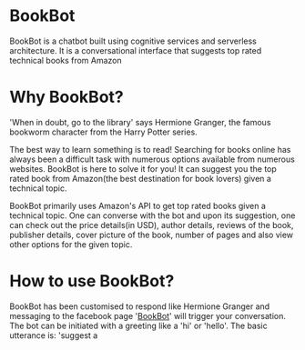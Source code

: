 # BookBot
BookBot is a chatbot built using cognitive services and serverless architecture. It is a conversational interface that suggests top rated technical books from Amazon

# Why BookBot?
'When in doubt, go to the library' says Hermione Granger, the famous bookworm character from the Harry Potter series. 

The best way to learn something is to read! Searching for books online has always been a difficult task with numerous options available from numerous websites. BookBot is here to solve it for you! It can suggest you the top rated book from Amazon(the best destination for book lovers) given a technical topic. 

BookBot primarily uses Amazon's API to get top rated books given a technical topic. One can converse with the bot and upon its suggestion, one can check out the price details(in USD), author details, reviews of the book, publisher details, cover picture of the book, number of pages and also view other options for the given topic. 

# How to use BookBot?
BookBot has been customised to respond like Hermione Granger and messaging to the facebook page '<a href= "https://www.facebook.com/BookBot-1293871334043466/">BookBot</a>' will trigger your conversation. The bot can be initiated with a greeting like a 'hi' or 'hello'. The basic utterance is: 'suggest a <title> book'. Example: 'suggest a python book', this returns the top rated python book and also displays a few options() in the form of buttons. 

For more details on how to use BookBot, check out <a href= "https://github.com/CodeOpsTechnologies/BookBot/blob/master/Testing%20instructions">Testing instructions</a>.

# BookBot Architecture
BookBot is built using:
1. AWS Lex - for Natural Language Processing 
2. AWS Lambda - serverless platform for the business logic
3. CloudWatch - to monitor and log data of various Lambda functions

Below is the architectural diagram for the same:

![image](https://user-images.githubusercontent.com/19647546/28272569-84d35a0c-6b29-11e7-820d-f0d4db1144e5.PNG)

# What to expect in the future?
BookBot is currently limited to technical books and reviews from Amazon. Future additions:

1. Books and reviews from goodreads and other websites 
2. Expanding the scope of suggestions for other genres as well
3. Addition of 'Compare' feature so that users can compare books, reviews and cost details across other websites
4. Details of discounts and offers
5. Preview/first few pages of the book 

# Prerequisites for using the code:
1. Python 2.7 with python-amazon-simple-product-api module 
2. Amazon API credentials for the amazon simple product API and embedding the same while creating the Lambda function


